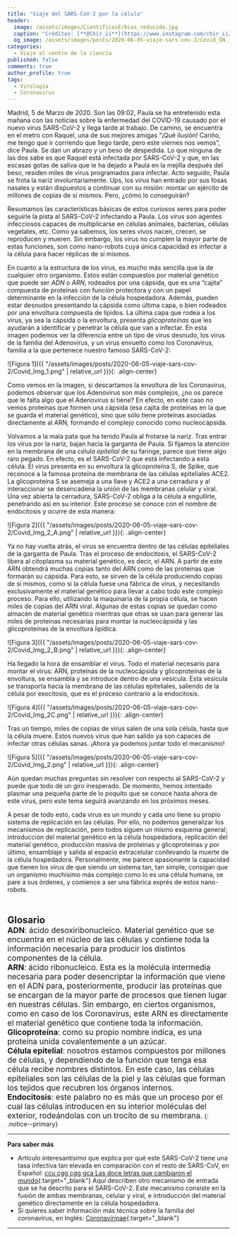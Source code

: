 ```yaml
---
title: "Viaje del SARS-CoV-2 por la célula"
header:
  image: /assets/images/CientificasErbias_reducida.jpg
  caption: "Créditos: [**@Chir_ii**](https://www.instagram.com/chir_ii/?hl=en)"
  og_image: /assets/images/posts/2020-06-05-viaje-sars-cov-2/Covid_SN.jpg
categories:
  - Viaje al centro de la ciencia
published: false
comments: true
author_profile: true
tags:
  - Virología
  - Coronavirus
--- 
```


 
Madrid, 5 de Marzo de 2020. Son las 09:02, Paula se ha entretenido esta mañana con las noticias sobre la enfermedad del COVID-19 causado por el nuevo virus SARS-CoV-2 y llega tarde al trabajo. De camino, se encuentra en el metro con Raquel, una de sus mejores amigas “¡Qué ilusión! Cariño, me tengo que ir corriendo que llego tarde, pero este viernes nos vemos”, dice Paula. Se dan un abrazo y un beso de despedida. Lo que ninguna de las dos sabe es que Raquel está infectada por SARS-CoV-2 y que, en las escasas gotas de saliva que le ha dejado a Paula en la mejilla después del beso, residen miles de virus programados para infectar. Acto seguido, Paula se frota la nariz involuntariamente. Ups, los virus han entrado por sus fosas nasales y están dispuestos a continuar con su misión: montar un ejército de millones de copias de sí mismos. Pero, ¿cómo lo conseguirán?
 
Resumamos las características básicas de estos curiosos seres para poder seguirle la pista al SARS-CoV-2 infectando a Paula. Los virus son agentes infecciosos capaces de multiplicarse en células animales, bacterias, células vegetales, etc. Como ya sabemos, los seres vivos nacen, crecen, se reproducen y mueren. Sin embargo, los virus no cumplen la mayor parte de estas funciones, son como nano-robots cuya única capacidad es infectar a la célula para hacer réplicas de sí mismos. 
 
En cuanto a la estructura de los virus, es mucho más sencilla que la de cualquier otro organismo. Estos están compuestos por material genético que puede ser *ADN* o *ARN*, rodeados por una cápsida, que es una “cajita” compuesta de proteínas con función protectora y con un papel determinante en la infección de la célula hospedadora. Además, pueden estar desnudos presentando la cápsida como última capa, o bien rodeados por una envoltura compuesta de lípidos. La última capa que rodea a los virus, ya sea la cápsida o la envoltura, presenta *glicoproteínas* que les ayudarán a identificar y penetrar la célula que van a infectar. En esta imagen podemos ver la diferencia entre un tipo de virus desnudo, los virus de la familia del Adenovirus, y un virus envuelto como los Coronavirus, familia a la que pertenece nuestro famoso SARS-CoV-2:


![Figura 1]({{ "/assets/images/posts/2020-06-05-viaje-sars-cov-2/Covid_Img_1.png" | relative_url }}){: .align-center}

Como vemos en la imagen, si descartamos la envoltura de los Coronavirus, podemos observar que los Adenovirus son más complejos, ¿no os parece que le falta algo que el Adenovirus sí tiene? En efecto, en este caso no vemos proteínas que formen una cápsida (esa cajita de proteínas en la que se guarda  el material genético), sino que sólo tiene proteínas asociadas directamente al ARN, formando el complejo conocido como nucleocápsida.
 
Volvamos a la mala pata que ha tenido Paula al frotarse la nariz. Tras entrar los virus por la nariz, bajan hacia la garganta de Paula. Si fijamos la atención en la membrana de una *célula epitelial* de su faringe, parece que tiene algo raro pegado. En efecto, es el SARS-CoV-2 que está infectando a esta célula. El virus presenta en su envoltura la glicoproteína S, de Spike, que reconoce a la famosa proteína de membrana de las células epiteliales ACE2. La glicoproteína S se asemeja a una llave y ACE2 a una cerradura y al interaccionar se desencadena la unión de las membranas celular y viral. Una vez abierta la cerradura, SARS-CoV-2 obliga a la célula a engullirle, penetrando así en su interior. Este proceso se conoce con el nombre de endocitosis y ocurre de esta manera:

![Figura 2]({{ "/assets/images/posts/2020-06-05-viaje-sars-cov-2/Covid_Img_2_A.png" | relative_url }}){: .align-center}

Ya no hay vuelta atrás, el virus se encuentra dentro de las células epiteliales de la garganta de Paula. Tras el proceso de endocitosis, el SARS-CoV-2 libera al citoplasma su material genético, es decir, el ARN. A partir de este ARN obtendrá muchas copias tanto del ARN como de las proteínas que formarán su cápsida. Para esto, se sirven de la célula produciendo copias de sí mismos, como si la célula fuese una fábrica de virus, y necesitando exclusivamente el material genético para llevar a cabo todo este complejo proceso. Para ello, utilizando la maquinaria de la propia célula, se  hacen miles de copias del ARN viral. Algunas de estas copias se quedan como almacén de material genético mientras que otras se usan para generar las miles de proteínas necesarias para montar la nucleocápsida y las glicoproteínas de la envoltura lipídica. 

![Figura 3]({{ "/assets/images/posts/2020-06-05-viaje-sars-cov-2/Covid_Img_2_B.png" | relative_url }}){: .align-center}

Ha llegado la hora de ensamblar el virus. Todo el material necesario para montar el virus: ARN, proteínas de la nucleocápsida y glicoproteínas de la envoltura, se ensambla y se introduce dentro de una vesícula. Esta vesícula se transporta hacia la membrana de las células epiteliales, saliendo de la célula por exocitosis, que es el proceso contrario a la endocitosis. 

![Figura 4]({{ "/assets/images/posts/2020-06-05-viaje-sars-cov-2/Covid_Img_2C.png" | relative_url }}){: .align-center}

Tras un tiempo, miles de copias de virus salen de una sola célula, hasta que la célula muere. Estos nuevos virus que han salido ya son capaces de infectar otras células sanas. ¡Ahora ya podemos juntar todo el mecanismo!

![Figura 5]({{ "/assets/images/posts/2020-06-05-viaje-sars-cov-2/Covid_Img_2.png" | relative_url }}){: .align-center}

Aún quedan muchas preguntas sin resolver con respecto al  SARS-CoV-2 y puede que todo dé un giro inesperado. De momento, hemos intentado plasmar una pequeña parte de lo poquito que se conoce hasta ahora de este virus, pero este tema seguirá avanzando en los próximos meses. 
 
A pesar de todo esto, cada virus es un mundo y cada uno tiene su propio sistema de replicación en las células. Por ello, no podemos generalizar los mecanismos de replicación, pero todos siguen un mismo esquema general; introducción del material genético en la célula hospedadora, replicación del material genético, producción masiva de proteínas y glicoproteínas y por último, ensamblaje y salida al espacio extracelular conllevando la muerte de la célula hospedadora. Personalmente, me parece apasionante la capacidad que tienen los virus de que siendo un sistema tan, tan simple, consigan que un organismo muchísimo más complejo como lo es una célula humana, se pare a sus órdenes, y comience a ser una fábrica exprés de estos nano-robots.
&nbsp;  
&nbsp;  
&nbsp;   

<span style="font-size:1.5em">**Glosario**</span>
&nbsp;   
<span style="font-size:1.25em">**ADN**: ácido desoxiribonucleico. Material genético que se encuentra en el núcleo de las células y contiene toda la información necesaria para producir los distintos componentes de la célula.        
**ARN**: ácido ribonucleico. Esta es la molécula intermedia necesaria para poder desencriptar la información que viene en el ADN para, posteriormente, producir las proteínas que se encargan de la mayor parte de procesos que tienen lugar en nuestras células. Sin embargo, en ciertos organismos, como en caso de los Coronavirus, este ARN es directamente el material genético que contiene toda la información.      
**Glicoproteína**: como su propio nombre indica, es una proteína unida covalentemente a un azúcar.   
**Célula epitelial**: nosotros estamos compuestos por millones de células, y dependiendo de la función que tenga esa célula recibe nombres distintos. En este caso, las células epiteliales son las células de la piel y las células que forman los tejidos que recubren los órganos internos.      
**Endocitosis**: este palabro no es más que un proceso por el cual las células introducen en su interior moléculas del exterior, rodeándolas con un trocito de su membrana.</span>
{: .notice--primary} 
     

---
**Para saber más**

* Artículo interesantísimo que explica por qué este SARS-CoV-2 tiene una tasa infectiva tan elevada en comparación con el resto 
de SARS-CoV, en Español: [ccu cgg cgg gca Las doce letras que cambiaron el mundo](https://elpais.com/elpais/2020/05/09/ciencia/1589059080_203445.html){:target="_blank"} Aquí describen otro mecanismo de entrada que se ha descrito para el SARS-CoV-2. Este mecanismo consiste en la fusión de ambas membranas, celular y viral, e introducción del material genético directamente en la célula hospedadora.
* Si quieres saber información más técnica sobre la familia del coronavirus, en Inglés: [Coronavirinae](https://viralzone.expasy.org/785){:target="_blank"}

---
